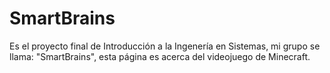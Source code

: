 # SmartBrains
 Es el proyecto final de Introducción a la Ingenería en Sistemas, mi grupo se llama: "SmartBrains", esta página es acerca del videojuego de Minecraft.
